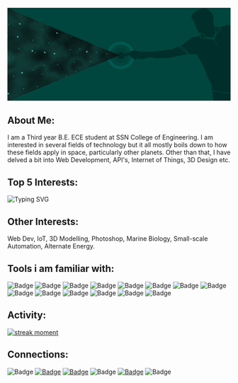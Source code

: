 ![Poster](touchdown.png)

## About Me:
 I am a Third year B.E. ECE student at SSN College of Engineering. I am interested in several fields of technology but it all mostly boils down to how these fields apply in space, particularly other planets. Other than that, I have delved a bit into Web Development, API's, Internet of Things, 3D Design etc.

## Top 5 Interests: 
![Typing SVG](https://readme-typing-svg.herokuapp.com/?lines=Space+Exploration;Material+Analysis;Hardware+Architecture;Machine+Learning;Sustainable+Habitation)

## Other Interests:
Web Dev, IoT, 3D Modelling, Photoshop, Marine Biology, Small-scale Automation, Alternate Energy.


## Tools i am familiar with:
![Badge](https://img.shields.io/badge/VS%20Code-10507a?logo=visual-studio-code)
![Badge](https://img.shields.io/badge/Heroku-10507a?logo=heroku)
![Badge](https://img.shields.io/badge/Python-10507a?logo=python)
![Badge](https://img.shields.io/badge/Matlab-10507a?logo=mathworks)
![Badge](https://img.shields.io/badge/Arduino-10507a?logo=arduino)
![Badge](https://img.shields.io/badge/RPi-10507a?logo=raspberry-pi)
![Badge](https://img.shields.io/badge/Tensorflow-10507a?logo=tensorflow)
![Badge](https://img.shields.io/badge/Keras-10507a?logo=keras)
![Badge](https://img.shields.io/badge/Colab-10507a?logo=google-colab)
![Badge](https://img.shields.io/badge/Photoshop-10507a?logo=adobe-photoshop)
![Badge](https://img.shields.io/badge/Blender-10507a?logo=blender)
![Badge](https://img.shields.io/badge/3DsMax-10507a?logo=autodesk)
![Badge](https://img.shields.io/badge/HTML-10507a?logo=html5)
![Badge](https://img.shields.io/badge/CSS-10507a?logo=css3)


## Activity:

[![streak moment](https://github-readme-streak-stats.herokuapp.com/?user=Roboramv2&theme=blue-green)](https://github.com/DenverCoder1/github-readme-streak-stats)

## Connections:
![Badge](https://img.shields.io/badge/Mail-sriramkraja@gmail.com-454eb0?logo=gmail)
[![Badge](https://img.shields.io/badge/Linkedin-Sriram%20R-454eb0?logo=linkedin)](https://www.linkedin.com/in/sriram-r-745a531b0/)
[![Badge](https://img.shields.io/badge/Youtube-Sriram%20R-454eb0?logo=youtube)](https://www.youtube.com/channel/UCopYYR3Du9RA--kK9ZQ3nbw)
![Badge](https://img.shields.io/badge/Discord-Roboram%23%201298-454eb0?logo=discord)
[![Badge](https://img.shields.io/badge/Spotify-Sriram%20R-454eb0?logo=spotify)](https://open.spotify.com/user/h9azvkbc9ms5fa1ealidksabt?si=7523cac7a9f04687)
![Badge](https://img.shields.io/badge/PS-valhallaodin--256-454eb0?logo=playstation)